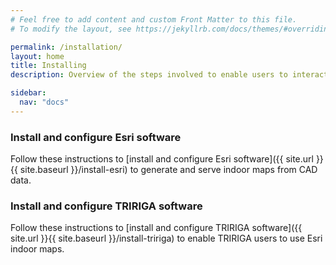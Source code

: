 ```yaml
---
# Feel free to add content and custom Front Matter to this file.
# To modify the layout, see https://jekyllrb.com/docs/themes/#overriding-theme-defaults

permalink: /installation/
layout: home
title: Installing
description: Overview of the steps involved to enable users to interact with Esri indoor maps in TRIRIGA

sidebar:
  nav: "docs"
---
```


### Install and configure Esri software

Follow these instructions to [install and configure Esri software]({{ site.url }}{{ site.baseurl }}/install-esri) to generate and serve indoor maps from CAD data. 

### Install and configure TRIRIGA software

Follow these instructions to [install and configure TRIRIGA software]({{ site.url }}{{ site.baseurl }}/install-tririga) to enable TRIRIGA users to use Esri indoor maps.